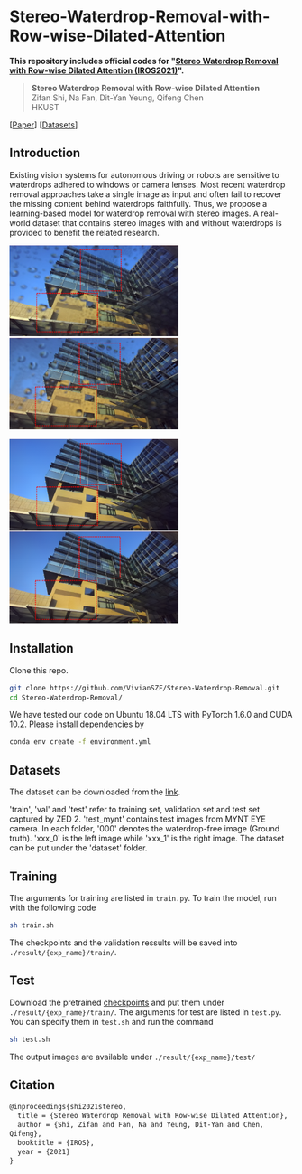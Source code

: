 # Stereo-Waterdrop-Removal-with-Row-wise-Dilated-Attention

**This repository includes official codes for "[Stereo  Waterdrop  Removal  with  Row-wise  Dilated  Attention (IROS2021)](https://arxiv.org/abs/2108.03457)".** 

> **Stereo  Waterdrop  Removal  with  Row-wise  Dilated  Attention** <br>
>  Zifan Shi, Na Fan, Dit-Yan Yeung, Qifeng Chen <br>
>  HKUST <br>

[[Paper](https://arxiv.org/abs/2108.03457)] 
[[Datasets](https://hkustconnect-my.sharepoint.com/:f:/g/personal/zshiaj_connect_ust_hk/EuK1F-9M5EtKshqLeKVCsUABMjImaV14jiizgjjUuw4GIQ?e=Piuckp)] 


## Introduction
Existing vision systems for autonomous driving or robots are sensitive to waterdrops adhered to windows or camera lenses. Most recent waterdrop removal approaches take a single image as input and often fail to recover the missing content behind waterdrops faithfully. Thus, we propose a learning-based model for waterdrop removal with stereo images. A real-world dataset that contains stereo images with and without waterdrops is provided to benefit the related research.

<img src="imgs/input_L.png" width="300px"/> <img src="imgs/input_R.png" width="300px"/>

<img src="imgs/output_L.png" width="300px"/> <img src="imgs/output_R.png" width="300px"/>

## Installation
Clone this repo.
```bash
git clone https://github.com/VivianSZF/Stereo-Waterdrop-Removal.git
cd Stereo-Waterdrop-Removal/
```

We have tested our code on Ubuntu 18.04 LTS with PyTorch 1.6.0 and CUDA 10.2. Please install dependencies by
```bash
conda env create -f environment.yml
```

## Datasets
The dataset can be downloaded from the [link](https://hkustconnect-my.sharepoint.com/:f:/g/personal/zshiaj_connect_ust_hk/EuK1F-9M5EtKshqLeKVCsUABMjImaV14jiizgjjUuw4GIQ?e=Piuckp). 

'train', 'val' and 'test' refer to training set, validation set and test set captured by ZED 2. 'test_mynt' contains test images from MYNT EYE camera. In each folder, '000' denotes the waterdrop-free image (Ground truth). 'xxx_0' is the left image while 'xxx_1' is the right image. The dataset can be put under the 'dataset' folder.

## Training
The arguments for training are listed in `train.py`. To train the model, run with the following code
```bash
sh train.sh
```
The checkpoints and the validation ressults will be saved into `./result/{exp_name}/train/`. 


## Test
 Download the pretrained [checkpoints](https://hkustconnect-my.sharepoint.com/:f:/g/personal/zshiaj_connect_ust_hk/EsgVIyTn6jZBuVuEp3vGHTkBo3-_nbKWlQLCkrSRMBxqSA?e=BLXFOp) and put them under `./result/{exp_name}/train/`. The arguments for test are listed in `test.py`. You can specify them in `test.sh` and run the command
```bash
sh test.sh
```
The output images are available under `./result/{exp_name}/test/`

## Citation

```
@inproceedings{shi2021stereo,
  title = {Stereo Waterdrop Removal with Row-wise Dilated Attention},
  author = {Shi, Zifan and Fan, Na and Yeung, Dit-Yan and Chen, Qifeng},
  booktitle = {IROS},
  year = {2021}
}
```